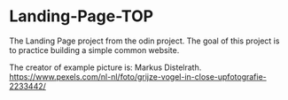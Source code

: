 # Landing-Page-TOP
The Landing Page project from the odin project. The goal of this project is to practice building a simple common website.

The creator of example picture is: Markus Distelrath.
https://www.pexels.com/nl-nl/foto/grijze-vogel-in-close-upfotografie-2233442/
